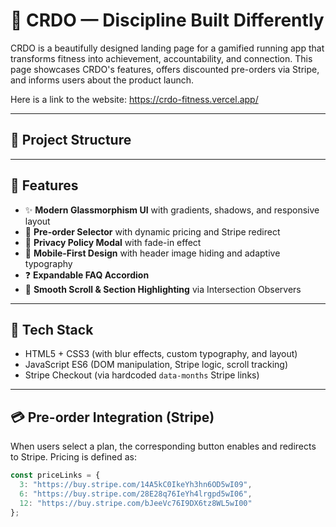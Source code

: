 # 🏃 CRDO — Discipline Built Differently

CRDO is a beautifully designed landing page for a gamified running app that transforms fitness into achievement, accountability, and connection. This page showcases CRDO's features, offers discounted pre-orders via Stripe, and informs users about the product launch.

Here is a link to the website: https://crdo-fitness.vercel.app/

---

## 📁 Project Structure


---

## 🌟 Features

- ✨ **Modern Glassmorphism UI** with gradients, shadows, and responsive layout  
- 🧠 **Pre-order Selector** with dynamic pricing and Stripe redirect  
- 🧾 **Privacy Policy Modal** with fade-in effect  
- 📱 **Mobile-First Design** with header image hiding and adaptive typography  
- ❓ **Expandable FAQ Accordion**  
- 🔗 **Smooth Scroll & Section Highlighting** via Intersection Observers  

---

## 🧠 Tech Stack

- HTML5 + CSS3 (with blur effects, custom typography, and layout)
- JavaScript ES6 (DOM manipulation, Stripe logic, scroll tracking)
- Stripe Checkout (via hardcoded `data-months` Stripe links)

---

## 💳 Pre-order Integration (Stripe)

When users select a plan, the corresponding button enables and redirects to Stripe. Pricing is defined as:

```js
const priceLinks = {
  3: "https://buy.stripe.com/14A5kC0IkeYh3hn6OD5wI09", 
  6: "https://buy.stripe.com/28E28q76IeYh4lrgpd5wI06", 
  12: "https://buy.stripe.com/bJeeVc76I9DX6tz8WL5wI00"
};
